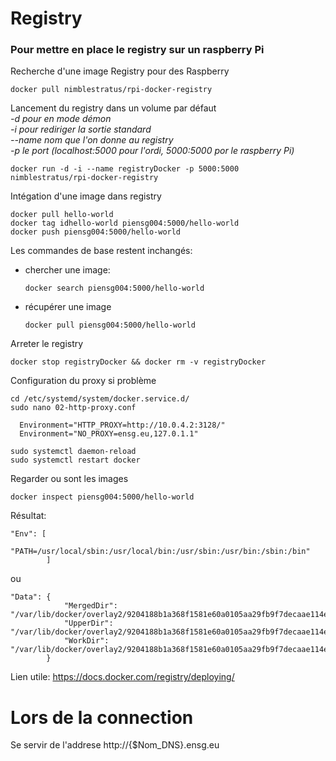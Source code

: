 # Registry

### Pour mettre en place le registry sur un raspberry Pi
Recherche d'une image Registry pour des Raspberry

    docker pull nimblestratus/rpi-docker-registry

Lancement du registry dans un volume par défaut  
*-d pour en mode démon*  
*-i pour rediriger la sortie standard*  
*--name nom que l'on donne au registry*  
*-p le port (localhost:5000 pour l'ordi, 5000:5000 por le raspberry Pi)*   

    docker run -d -i --name registryDocker -p 5000:5000   nimblestratus/rpi-docker-registry  


Intégation d'une image dans registry

    docker pull hello-world
    docker tag idhello-world piensg004:5000/hello-world
    docker push piensg004:5000/hello-world

Les commandes de base restent inchangés:
- chercher une image:

      docker search piensg004:5000/hello-world

- récupérer une image

      docker pull piensg004:5000/hello-world

Arreter le registry

    docker stop registryDocker && docker rm -v registryDocker

Configuration du proxy si problème

    cd /etc/systemd/system/docker.service.d/
    sudo nano 02-http-proxy.conf

      Environment="HTTP_PROXY=http://10.0.4.2:3128/"
      Environment="NO_PROXY=ensg.eu,127.0.1.1"

    sudo systemctl daemon-reload
    sudo systemctl restart docker
    
Regarder ou sont les images 
    
    docker inspect piensg004:5000/hello-world
    
Résultat: 

    "Env": [  
                "PATH=/usr/local/sbin:/usr/local/bin:/usr/sbin:/usr/bin:/sbin:/bin"  
            ]  
            
ou  
   
    "Data": {  
                "MergedDir": "/var/lib/docker/overlay2/9204188b1a368f1581e60a0105aa29fb9f7decaae114e741031fddf101101eeb/merged",  
                "UpperDir": "/var/lib/docker/overlay2/9204188b1a368f1581e60a0105aa29fb9f7decaae114e741031fddf101101eeb/diff",  
                "WorkDir": "/var/lib/docker/overlay2/9204188b1a368f1581e60a0105aa29fb9f7decaae114e741031fddf101101eeb/work"  
            }  
         
    

Lien utile:
https://docs.docker.com/registry/deploying/

# Lors de la connection

Se servir de l'addrese http://{$Nom_DNS}.ensg.eu
